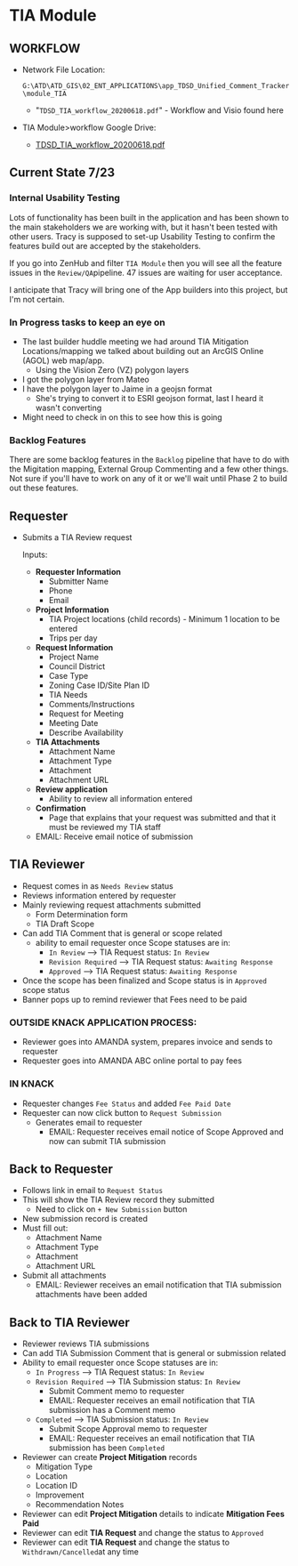# TIA Module

## WORKFLOW <a id="workflow"></a>

* Network File Location: 

  `G:\ATD\ATD_GIS\02_ENT_APPLICATIONS\app_TDSD_Unified_Comment_Tracker\module_TIA`

  * "`TDSD_TIA_workflow_20200618.pdf`" - Workflow and Visio found here

* TIA Module&gt;workflow Google Drive:
  * [TDSD\_TIA\_workflow\_20200618.pdf](https://drive.google.com/file/d/1L7bUt_935nsjEAG0fpQ41yuYjxUxjzeM/view?usp=sharing)

## Current State 7/23

### Internal Usability Testing

Lots of functionality has been built in the application and has been shown to the main stakeholders we are working with, but it hasn't been tested with other users. Tracy is supposed to set-up Usability Testing to confirm the features build out are accepted by the stakeholders. 

If you go into ZenHub and filter `TIA Module` then you will see all the feature issues in the `Review/QA`pipeline. 47 issues are waiting for user acceptance. 

I anticipate that Tracy will bring one of the App builders into this project, but I'm not certain.

### In Progress tasks to keep an eye on

* The last builder huddle meeting we had around TIA Mitigation Locations/mapping we talked about building out an ArcGIS Online \(AGOL\) web map/app. 
  * Using the Vision Zero \(VZ\) polygon layers 
* I got the polygon layer from Mateo
* I have the polygon layer to Jaime in a geojsn format
  * She's trying to convert it to ESRI geojson format, last I heard it wasn't converting
* Might need to check in on this to see how this is going 

### Backlog Features

There are some backlog features in the `Backlog` pipeline that have to do with the Migitation mapping, External Group Commenting and a few other things. Not sure if you'll have to work on any of it or we'll wait until Phase 2 to build out these features.

## Requester

* Submits a TIA Review request

  Inputs:

  * **Requester Information**
    * Submitter Name
    * Phone
    * Email
  * **Project Information**
    * TIA Project locations \(child records\) - Minimum 1 location to be entered
    * Trips per day
  * **Request Information**
    * Project Name
    * Council District
    * Case Type
    * Zoning Case ID/Site Plan ID
    * TIA Needs
    * Comments/Instructions
    * Request for Meeting
    * Meeting Date
    * Describe Availability
  * **TIA Attachments**
    * Attachment Name
    * Attachment Type
    * Attachment
    * Attachment URL
  * **Review application**
    * Ability to review all information entered
  * **Confirmation**
    * Page that explains that your request was submitted and that it must be reviewed my TIA staff
  * EMAIL: Receive email notice of submission

## TIA Reviewer

* Request comes in as `Needs Review` status
* Reviews information entered by requester
* Mainly reviewing request attachments submitted
  * Form Determination form
  * TIA Draft Scope 
* Can add TIA Comment that is general or scope related
  * ability to email requester once Scope statuses are in: 
    * `In Review` --&gt; TIA Request status: `In Review`
    * `Revision Required`  --&gt; TIA Request status: `Awaiting Response`
    * `Approved` --&gt; TIA Request status: `Awaiting Response`
* Once the scope has been finalized and Scope status is in `Approved` scope status
* Banner pops up to remind reviewer that Fees need to be paid

### OUTSIDE KNACK APPLICATION PROCESS: 

* Reviewer goes into AMANDA system, prepares invoice and sends to requester
* Requester goes into AMANDA ABC online portal to pay fees

### IN KNACK

* Requester changes `Fee Status` and added `Fee Paid Date`
* Requester can now click button to `Request Submission`
  * Generates email to requester
    * EMAIL: Requester receives email notice of Scope Approved and now can submit TIA submission

## Back to Requester

* Follows link in email to `Request Status`
* This will show the TIA Review record they submitted
  * Need to click on `+ New Submission` button
* New submission record is created
* Must fill out:
  * Attachment Name
  * Attachment Type
  * Attachment
  * Attachment URL
* Submit all attachments 
  * EMAIL: Reviewer receives an email notification that TIA submission attachments have been added

## Back to TIA Reviewer

* Reviewer reviews TIA submissions
* Can add TIA Submission Comment that is general or submission related
* Ability to email requester once Scope statuses are in: 
  * `In Progress`  --&gt; TIA Request status: `In Review`
  * `Revision Required` --&gt; TIA Submission status: `In Review`
    * Submit Comment memo to requester
    * EMAIL: Requester receives an email notification that TIA submission has a Comment memo 
  * `Completed` --&gt; TIA Submission status: `In Review`
    * Submit Scope Approval memo to requester
    * EMAIL: Requester receives an email notification that TIA submission has been `Completed`
* Reviewer can create **Project Mitigation** records
  * Mitigation Type 
  * Location 
  * Location ID
  * Improvement 
  * Recommendation Notes
* Reviewer can edit **Project Mitigation** details to indicate **Mitigation Fees Paid**
* Reviewer can edit **TIA Request** and change the status to `Approved`
* Reviewer can edit **TIA Request** and change the status to `Withdrawn/Cancelled`at any time





